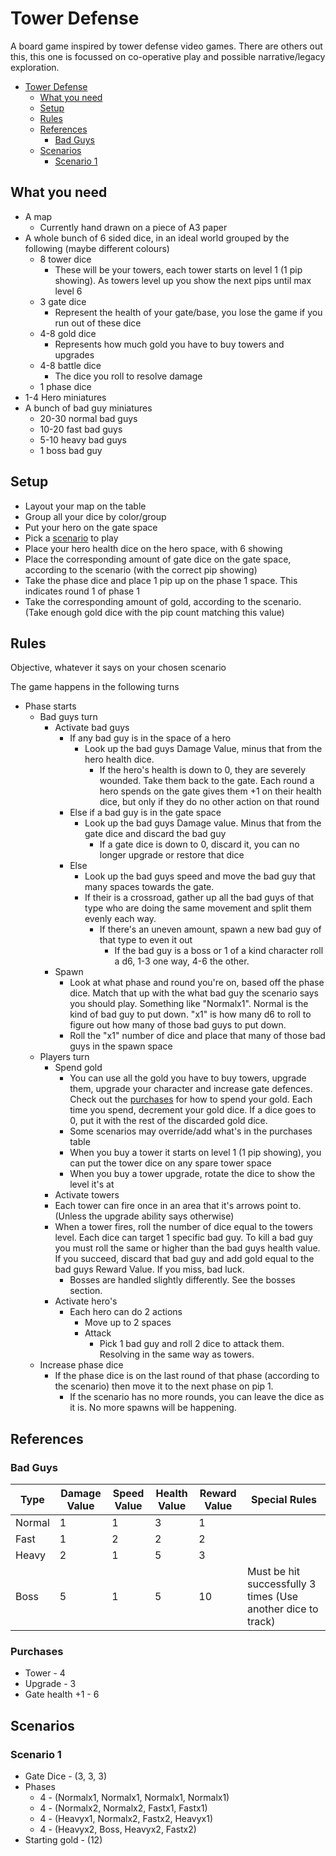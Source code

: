 # Tower Defense

A board game inspired by tower defense video games. There are others out this, this one is focussed on co-operative play and possible narrative/legacy exploration.

- [Tower Defense](#tower-defense)
  - [What you need](#what-you-need)
  - [Setup](#setup)
  - [Rules](#rules)
  - [References](#references)
    - [Bad Guys](#bad-guys)
  - [Scenarios](#scenarios)
    - [Scenario 1](#scenario-1)

## What you need

- A map
  - Currently hand drawn on a piece of A3 paper
- A whole bunch of 6 sided dice, in an ideal world grouped by the following (maybe different colours)
  - 8 tower dice
    - These will be your towers, each tower starts on level 1 (1 pip showing). As towers level up you show the next pips until max level 6
  - 3 gate dice
    - Represent the health of your gate/base, you lose the game if you run out of these dice
  - 4-8 gold dice
    - Represents how much gold you have to buy towers and upgrades
  - 4-8 battle dice
    - The dice you roll to resolve damage
  - 1 phase dice
- 1-4 Hero miniatures
- A bunch of bad guy miniatures
  - 20-30 normal bad guys
  - 10-20 fast bad guys
  - 5-10 heavy bad guys
  - 1 boss bad guy

## Setup

- Layout your map on the table
- Group all your dice by color/group
- Put your hero on the gate space
- Pick a [scenario](#scenarios) to play
- Place your hero health dice on the hero space, with 6 showing
- Place the corresponding amount of gate dice on the gate space, according to the scenario (with the correct pip showing)
- Take the phase dice and place 1 pip up on the phase 1 space. This indicates round 1 of phase 1
- Take the corresponding amount of gold, according to the scenario. (Take enough gold dice with the pip count matching this value)

## Rules

Objective, whatever it says on your chosen scenario

The game happens in the following turns

- Phase starts
  - Bad guys turn
    - Activate bad guys
      - If any bad guy is in the space of a hero
        - Look up the bad guys Damage Value, minus that from the hero health dice.
          - If the hero's health is down to 0, they are severely wounded. Take them back to the gate. Each round a hero spends on the gate gives them +1 on their health dice, but only if they do no other action on that round
      - Else if a bad guy is in the gate space
        - Look up the bad guys Damage value. Minus that from the gate dice and discard the bad guy
          - If a gate dice is down to 0, discard it, you can no longer upgrade or restore that dice
      - Else
        - Look up the bad guys speed and move the bad guy that many spaces towards the gate.
        - If their is a crossroad, gather up all the bad guys of that type who are doing the same movement and split them evenly each way.
          - If there's an uneven amount, spawn a new bad guy of that type to even it out
            - If the bad guy is a boss or 1 of a kind character roll a d6, 1-3 one way, 4-6 the other.
    - Spawn
      - Look at what phase and round you're on, based off the phase dice. Match that up with the what bad guy the scenario says you should play. Something like "Normalx1". Normal is the kind of bad guy to put down. "x1" is how many d6 to roll to figure out how many of those bad guys to put down.
      - Roll the "x1" number of dice and place that many of those bad guys in the spawn space
  - Players turn
    - Spend gold
      - You can use all the gold you have to buy towers, upgrade them, upgrade your character and increase gate defences. Check out the [purchases](#purchases) for how to spend your gold. Each time you spend, decrement your gold dice. If a dice goes to 0, put it with the rest of the discarded gold dice.
      - Some scenarios may override/add what's in the purchases table
      - When you buy a tower it starts on level 1 (1 pip showing), you can put the tower dice on any spare tower space
      - When you buy a tower upgrade, rotate the dice to show the level it's at
    -  Activate towers
      - Each tower can fire once in an area that it's arrows point to. (Unless the upgrade ability says otherwise)
      - When a tower fires, roll the number of dice equal to the towers level. Each dice can target 1 specific bad guy. To kill a bad guy you must roll the same or higher than the bad guys health value. If you succeed, discard that bad guy and add gold equal to the bad guys Reward Value. If you miss, bad luck.
        - Bosses are handled slightly differently. See the bosses section.
    - Activate hero's
      - Each hero can do 2 actions
        - Move up to 2 spaces
        - Attack
          - Pick 1 bad guy and roll 2 dice to attack them. Resolving in the same way as towers. 
  - Increase phase dice
    - If the phase dice is on the last round of that phase (according to the scenario) then move it to the next phase on pip 1.
      - If the scenario has no more rounds, you can leave the dice as it is. No more spawns will be happening.

## References

### Bad Guys

| Type   | Damage Value | Speed Value | Health Value | Reward Value | Special Rules                                                |
| ------ | ------------ | ----------- | ------------ | ------------ | ------------------------------------------------------------ |
| Normal | 1            | 1           | 3            | 1            |                                                              |
| Fast   | 1            | 2           | 2            | 2            |                                                              |
| Heavy  | 2            | 1           | 5            | 3            |                                                              |
| Boss   | 5            | 1           | 5            | 10           | Must be hit successfully 3 times (Use another dice to track) |



### Purchases

- Tower - 4
- Upgrade - 3
- Gate health +1 - 6

## Scenarios

### Scenario 1

- Gate Dice - (3, 3, 3)
- Phases
  - 4 - (Normalx1, Normalx1, Normalx1, Normalx1)
  - 4 - (Normalx2, Normalx2, Fastx1, Fastx1)
  - 4 - (Heavyx1, Normalx2, Fastx2, Heavyx1)
  - 4 - (Heavyx2, Boss, Heavyx2, Fastx2)
- Starting gold - (12)
